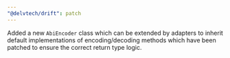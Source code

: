 ```yaml
---
"@delvtech/drift": patch
---
```


Added a new `AbiEncoder` class which can be extended by adapters to inherit default implementations of encoding/decoding methods which have been patched to ensure the correct return type logic.
